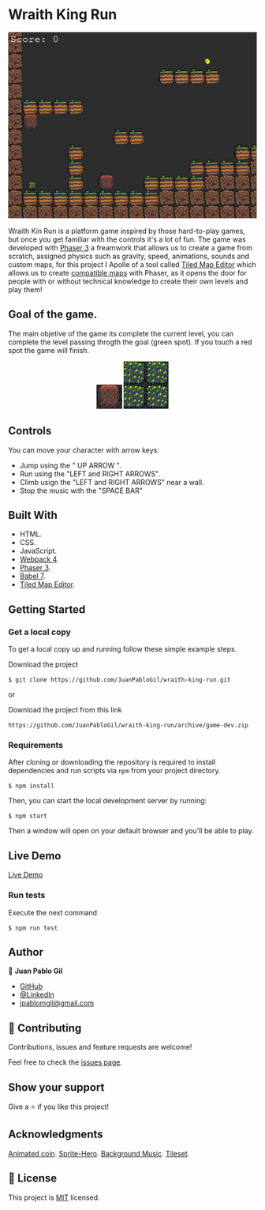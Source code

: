 # Wraith King Run
<p align="center">
    <img src="/readme-img/main-pic.png">
</p>

Wraith Kin Run is a platform game inspired by those hard-to-play games, but once you get familiar with the controls it's a lot of fun.
The game was developed with [Phaser 3](https://www.mapeditor.org/) a freamwork that allows us to create a game from scratch, assigned physics such as gravity, speed, animations, sounds and custom maps, for this project I Apolle of a tool called [Tiled Map Editor](https://www.mapeditor.org/) which allows us to create [compatible maps](https://developer.mozilla.org/en-US/docs/Games/Techniques/Tilemaps) with Phaser, as it opens the door for people with or without technical knowledge to create their own levels and play them!



## Goal of the game.

The main objetive of the game its complete the current level, you can complete the level passing throgth the goal (green spot). If you touch a red spot the game will finish.
<p align="center">
    <img src="/readme-img/red-spot.png">
    <img src="/readme-img/green-spot.png">
</p>

## Controls

  You can move your character with arrow keys:
  - Jump using the " UP ARROW ".
  - Run using the "LEFT and RIGHT ARROWS".
  - Climb usign the "LEFT and RIGHT ARROWS" near a wall.
  - Stop the music with the "SPACE BAR"


## Built With

- HTML.
- CSS.
- JavaScript.
- [Webpack 4](https://webpack.js.org/).
- [Phaser 3](https://phaser.io/phaser3).
- [Babel 7](https://babeljs.io/).
- [Tiled Map Editor](https://www.mapeditor.org/).


## Getting Started

### Get a local copy

To get a local copy up and running follow these simple example steps.

Download the project

    $ git clone https://github.com/JuanPabloGil/wraith-king-run.git

or

Download the project from this link

    https://github.com/JuanPabloGil/wraith-king-run/archive/game-dev.zip



### Requirements

After cloning or downloading the repository is required to install dependencies and run scripts via `npm` from your project directory.

    $ npm install

Then, you can start the local development server by running:

    $ npm start

Then a window will open on your default browser and you'll be able to play.


## Live Demo

[Live Demo](https://JuanPabloGil.github.io/Tic-Tac-Toe-JS/)


### Run tests

Execute the next command

    $ npm run test

## Author


👤 **Juan Pablo Gil**

- [GitHub](https://github.com/JuanPabloGil )
- [@LinkedIn](https://www.linkedin.com/in/juan-pablo-gil-1321a515a/)
- jpablomgil@gmail.com


## 🤝 Contributing

Contributions, issues and feature requests are welcome!

Feel free to check the [issues page](https://github.com/JuanPabloGil/wraith-king-run/issues).

## Show your support

Give a ⭐️ if you like this project!

## Acknowledgments

[Animated coin](https://opengameart.org/content/animated-coins).
[Sprite-Hero](https://opengameart.org/content/wraith-skelleton-king-from-dota-2-pixel-style).
[Background Music](https://opengameart.org/content/orchestral-battle-music).
[Tileset](https://opengameart.org/content/some-tiles).


## 📝 License

This project is [MIT]() licensed.
